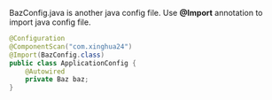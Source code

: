 BazConfig.java is another java config file. Use **@Import** annotation to import java config file.

```java
@Configuration
@ComponentScan("com.xinghua24")
@Import(BazConfig.class)
public class ApplicationConfig {
    @Autowired
    private Baz baz;
}
```

